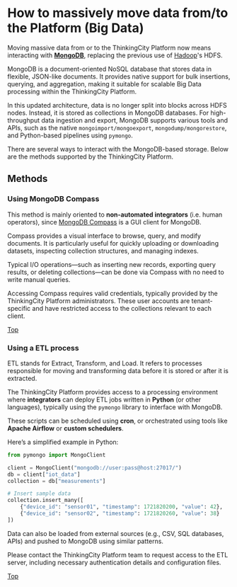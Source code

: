# <a name="top"></a>How to massively move data from/to the Platform (Big Data)
Moving massive data from or to the ThinkingCity Platform now means interacting with [**MongoDB**](https://www.mongodb.com), replacing the previous use of [Hadoop](http://hadoop.apache.org/)'s HDFS.

MongoDB is a document-oriented NoSQL database that stores data in flexible, JSON-like documents. It provides native support for bulk insertions, querying, and aggregation, making it suitable for scalable Big Data processing within the ThinkingCity Platform.

In this updated architecture, data is no longer split into blocks across HDFS nodes. Instead, it is stored as collections in MongoDB databases. For high-throughput data ingestion and export, MongoDB supports various tools and APIs, such as the native `mongoimport/mongoexport`, `mongodump/mongorestore`, and Python-based pipelines using `pymongo`.

There are several ways to interact with the MongoDB-based storage. Below are the methods supported by the ThinkingCity Platform.


## Methods
### Using MongoDB Compass
This method is mainly oriented to **non-automated integrators** (i.e. human operators), since [MongoDB Compass](https://www.mongodb.com/products/compass) is a GUI client for MongoDB.

Compass provides a visual interface to browse, query, and modify documents. It is particularly useful for quickly uploading or downloading datasets, inspecting collection structures, and managing indexes.

Typical I/O operations—such as inserting new records, exporting query results, or deleting collections—can be done via Compass with no need to write manual queries.

Accessing Compass requires valid credentials, typically provided by the ThinkingCity Platform administrators. These user accounts are tenant-specific and have restricted access to the collections relevant to each client.

[Top](#top)

### Using a ETL process
ETL stands for Extract, Transform, and Load. It refers to processes responsible for moving and transforming data before it is stored or after it is extracted.

The ThinkingCity Platform provides access to a processing environment where **integrators** can deploy ETL jobs written in **Python** (or other languages), typically using the `pymongo` library to interface with MongoDB.

These scripts can be scheduled using **cron**, or orchestrated using tools like **Apache Airflow** or **custom schedulers**.

Here’s a simplified example in Python:

```python
from pymongo import MongoClient

client = MongoClient("mongodb://user:pass@host:27017/")
db = client["iot_data"]
collection = db["measurements"]

# Insert sample data
collection.insert_many([
    {"device_id": "sensor01", "timestamp": 1721820200, "value": 42},
    {"device_id": "sensor02", "timestamp": 1721820260, "value": 38}
])
```
Data can also be loaded from external sources (e.g., CSV, SQL databases, APIs) and pushed to MongoDB using similar patterns.

Please contact the ThinkingCity Platform team to request access to the ETL server, including necessary authentication details and configuration files.

[Top](#top)

